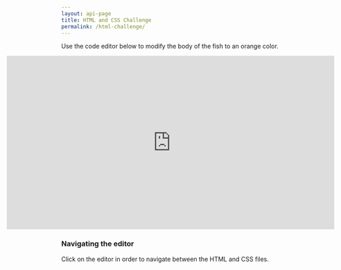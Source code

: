 ```yaml
---
layout: api-page
title: HTML and CSS Challenge
permalink: /html-challenge/
---
```


Use the code editor below to modify the body of the fish to an orange color.

<iframe src="https://embed.plnkr.co/hbQCmy9BQ5BWcMvcAmZB?show=app,preview"
        frameborder="0"
        width="150%"
        height="400px"
        style="margin: 0 auto; display: block; margin-left:-25%;"></iframe>


### Navigating the editor
Click on the editor in order to navigate between the HTML and CSS files.


